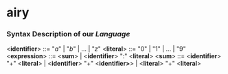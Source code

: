 # airy
### Syntax Description of our *Language*
<**identifier**> ::= "*a*" | "*b*" | ... | "*z*"
<**literal**> ::= "0" | "1" | ... | "9" 
<**expression**> ::= <**sum**> | <**identifier**> ":" <**literal**>
<**sum**> ::= <**identifier**> "+" <**literal**> | <**identifier**> "+" <**identifier>**> | <**literal**> "+" <**literal**>

